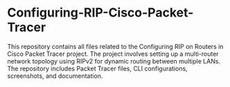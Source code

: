 # Configuring-RIP-Cisco-Packet-Tracer
This repository contains all files related to the Configuring RIP on Routers in Cisco Packet Tracer project. The project involves setting up a multi-router network topology using RIPv2 for dynamic routing between multiple LANs. The repository includes Packet Tracer files, CLI configurations, screenshots, and documentation.
